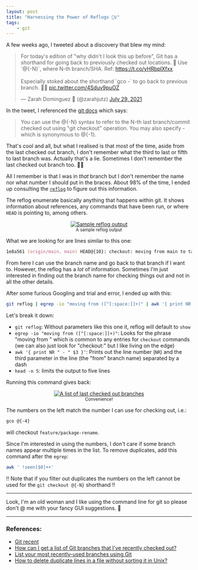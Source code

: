 ```yaml
---
layout: post
title: "Harnessing the Power of Reflogs 🧙‍♀️"
tags:
    - git
---
```


A few weeks ago, I tweeted about a discovery that blew my mind:

<blockquote class="twitter-tweet"><p lang="en" dir="ltr">For today&#39;s edition of &quot;why didn&#39;t I look this up before&quot;, Git has a shorthand for going back to previously checked out locations. 🔀 Use `@{-N}`, where N-th branch/SHA. Ref: <a href="https://t.co/yHRbplXfxx">https://t.co/yHRbplXfxx</a> <br><br>Especially stoked about the shorthand `gco -` to go back to previous branch. 🧙‍♀️ <a href="https://t.co/4Sduv9puOZ">pic.twitter.com/4Sduv9puOZ</a></p>&mdash; Zarah Dominguez 🦉 (@zarahjutz) <a href="https://twitter.com/zarahjutz/status/1420606218981175302?ref_src=twsrc%5Etfw">July 29, 2021</a></blockquote> <script async src="https://platform.twitter.com/widgets.js" charset="utf-8"></script>

In the tweet, I referenced the [git docs](https://git-scm.com/docs/git-checkout#Documentation/git-checkout.txt-ltbranchgt) which says:
> You can use the @{-N} syntax to refer to the N-th last branch/commit checked out using "git checkout" operation. You may also specify - which is synonymous to @{-1}.

That's cool and all, but what I realised is that most of the time, aside from the last checked out branch, I don't remember what the third to last or fifth to last branch was. Actually that's a lie. Sometimes I don't remember the last checked out branch too. :woman_facepalming:

All I remember is that I was in _that_ branch but I don't remember the name nor what number I should put in the braces. About 98% of the time, I ended up consulting the [`reflog`](https://git-scm.com/docs/git-reflog) to figure out this information.

The reflog enumerate basically anything that happens within git. It shows information about references, any commands that have been run, or where `HEAD` is pointing to, among others.
<center>
    <a href="https://imgur.com/aQ6YRPb"><img src="https://imgur.com/aQ6YRPb" title="Sample reflog output" /></a> <br />
    <small>A sample reflog output</small>
</center>

What we are looking for are lines similar to this one:
```zsh
1e8a561 (origin/main, main) HEAD@{10}: checkout: moving from main to task/lint-gradle
```

From here I can use the branch name and go back to that branch if I want to. However, the reflog has a _lot_ of information. Sometimes I'm just interested in finding out the branch name for checking things out and not in all the other details.

After some furious Googling and trial and error, I ended up with this:
```zsh
git reflog | egrep -io "moving from ([^[:space:]]+)" | awk '{ print NR " - " $3 }' | head -n 5'
```

Let's break it down:
- `git reflog`: Without parameters like this one it, reflog will default to `show`
- `egrep -io "moving from ([^[:space:]]+)"`: Looks for the phrase "moving from " which is common to any entries for `checkout` commands (we can also just look for "checkout:" but I like living on the edge)
- `awk '{ print NR " - " $3 }'`: Prints out the line number (`NR`) and the third parameter in the line (the "from" branch name) separated by a dash
- `head -n 5`: limits the output to five lines

Running this command gives back:
<center>
    <a href="https://imgur.com/Yu5xa1Y"><img src="https://imgur.com/Yu5xa1Y" title="A list of last checked out branches" /></a> <br />
    <small>Convenience!</small>
</center>

The numbers on the left match the number I can use for checking out, i.e.:
```zsh
gco @{-4}
```

will checkout `feature/package-rename`.

Since I'm interested in using the numbers, I don't care if some branch names appear multiple times in the list. To remove duplicates, add this command after the `egrep`:
```zsh
awk ' !seen[$0]++'
```
:bangbang: Note that if you filter out duplicates the numbers on the left cannot be used for the `git checkout @{-N}` shorthand :bangbang:

---
Look, I'm an old woman and I like using the command line for git so please don't @ me with your fancy GUI suggestions. :older_woman:  

---

### References:
- [Git recent](https://gist.github.com/jordan-brough/48e2803c0ffa6dc2e0bd)  
- [How can I get a list of Git branches that I've recently checked out?](https://stackoverflow.com/questions/25095061/how-can-i-get-a-list-of-git-branches-that-ive-recently-checked-out)  
- [List your most recently-used branches using Git](http://ses4j.github.io/2020/04/01/git-alias-recent-branches/)
- [How to delete duplicate lines in a file without sorting it in Unix?](https://stackoverflow.com/questions/1444406/how-to-delete-duplicate-lines-in-a-file-without-sorting-it-in-unix/1444448#1444448)
